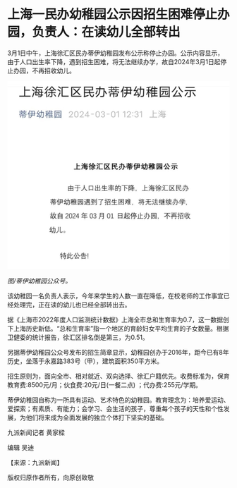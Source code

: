 # 上海一民办幼稚园公示因招生困难停止办园，负责人：在读幼儿全部转出

3月1日中午，上海徐汇区民办蒂伊幼稚园发布公示称停止办园。公示内容显示，由于人口出生率下降，遇到招生困难，将无法继续办学，故自2024年3月1日起停止办园，不再招收幼儿。

![385edf5e0127f6a31f55294e959f270d.jpg](https://raw.githubusercontent.com/qqhsx/qqnews_image/main/2024/03/03/上海一民办幼稚园公示因招生困难停止办园，负责人：在读幼儿全部转出/385edf5e0127f6a31f55294e959f270d.jpg)

_图/蒂伊幼稚园公众号。_

该幼稚园一名负责人表示，今年来学生的人数一直在降低，在校老师的工作事宜已经处理完，正在读的幼儿也已经全部转出去。

据《上海市2022年度人口监测统计数据》上海全市总和生育率为0.7，这一数据创下上海历史新低。“总和生育率”指一个地区的育龄妇女平均生育的子女数量。根据卫健委的统计报告，徐汇区排名倒是第三，为0.51。

另据蒂伊幼稚园公众号发布的招生简章显示，幼稚园创办于2016年，距今已有8年历史，坐落于永嘉路383号（甲），建筑面积350平方米。

招生原则为，面向全市、相对就近、双向选择、徐汇户籍优先。收费标准为，保育教育费:8500元/月；伙食费:20元/日(一餐二点) ；代办费:255元/学期。

蒂伊幼稚园自称为一所具有运动、艺术特色的幼稚园。教育理念为：培养爱运动、爱探索；有素质、有能力；会学习、会生活的孩子，尊重每个孩子的天性和个性发展，为他们将来成为全面发展的独立个体打下坚实的基础。

九派新闻记者 黄家樑

编辑 吴迪

【来源：九派新闻】

版权归原作者所有，向原创致敬


